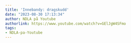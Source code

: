 ```yaml
---
title: 'Innebandy: dragskudd'
date: "2023-08-30 17:13:34"
author: NDLA på Youtube
authorlink: https://www.youtube.com/watch?v=GElJgW4SFmo
tags:
- NDLA-pa-Youtube
---
```

